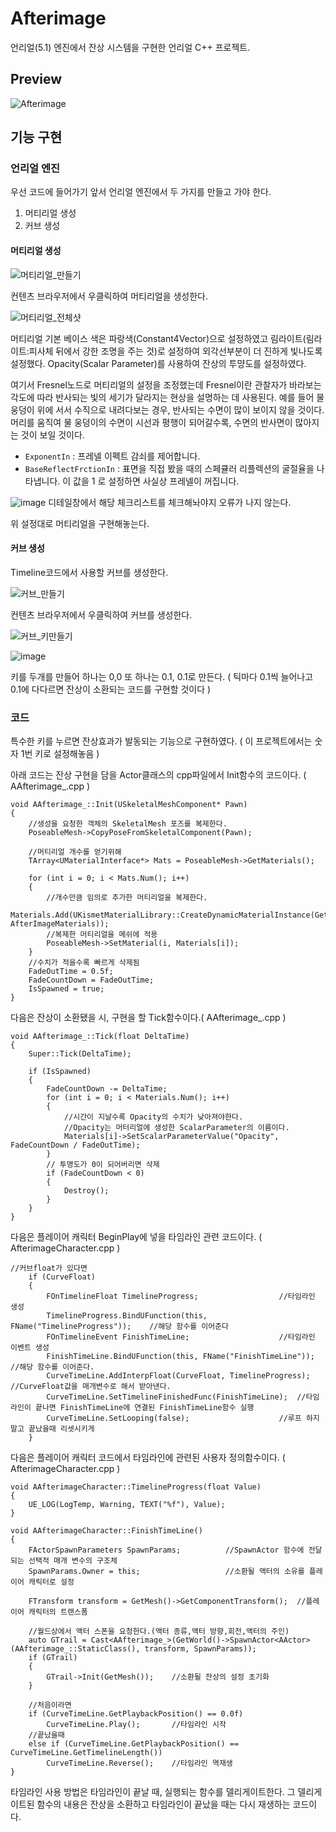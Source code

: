 # Afterimage
언리얼(5.1) 엔진에서 잔상 시스템을 구현한 언리얼 C++ 프로젝트.
 
## Preview
![Afterimage](https://github.com/poi001/Afterimage/assets/107660181/38d3e683-f52e-46dc-badb-ac403cee0682)

## 기능 구현
### 언리얼 엔진
우선 코드에 들어가기 앞서 언리얼 엔진에서 두 가지를 만들고 가야 한다.

1. 머티리얼 생성
2. 커브 생성

#### 머티리얼 생성
![머티리얼_만들기](https://github.com/poi001/Afterimage/assets/107660181/ffcbdb92-35e1-4e52-ab92-821d579f58ff)

컨텐츠 브라우저에서 우클릭하여 머티리얼을 생성한다.

![머티리얼_전체샷](https://github.com/poi001/Afterimage/assets/107660181/c96cb210-affb-4ae8-be36-f3e5aad7a70b)

머티리얼 기본 베이스 색은 파랑색(Constant4Vector)으로 설정하였고 림라이트(림라이트:피사체 뒤에서 강한 조명을 주는 것)로 설정하여 외각선부분이 더 진하게 빛나도록 설정했다. Opacity(Scalar Parameter)를 사용하여 잔상의 투먕도를 설정하였다.

여기서 Fresnel노드로 머티리얼의 설정을 조정했는데 Fresnel이란 관찰자가 바라보는 각도에 따라 반사되는 빛의 세기가 달라지는 현상을 설명하는 데 사용된다. 예를 들어 물 웅덩이 위에 서서 수직으로 내려다보는 경우, 반사되는 수면이 많이 보이지 않을 것이다. 머리를 움직여 물 웅덩이의 수면이 시선과 평행이 되어갈수록, 수면의 반사면이 많아지는 것이 보일 것이다.

* `ExponentIn` : 프레넬 이펙트 감쇠를 제어합니다.
* `BaseReflectFrctionIn` : 표면을 직접 봤을 때의 스페큘러 리플렉션의 굴절율을 나타냅니다. 이 값을 1 로 설정하면 사실상 프레넬이 꺼집니다.

![image](https://github.com/poi001/Afterimage/assets/107660181/103f12c2-3d2a-4bd4-bc77-43075d15ab61)
디테일창에서 해당 체크리스트를 체크해놔야지 오류가 나지 않는다.

위 설정대로 머티리얼을 구현해놓는다.
#### 커브 생성
Timeline코드에서 사용할 커브를 생성한다.

![커브_만들기](https://github.com/poi001/Afterimage/assets/107660181/3e889a5f-5e2f-4008-bb5a-745612ffb059)

컨텐츠 브라우저에서 우클릭하여 커브를 생성한다.

![커브_키만들기](https://github.com/poi001/Afterimage/assets/107660181/9890141c-fdb0-4a85-a477-d0b8f05a49cd)

![image](https://github.com/poi001/Afterimage/assets/107660181/c3f1aa82-59bb-4df7-823c-0041478c37be)

키를 두개를 만들어 하나는 0,0 또 하나는 0.1, 0.1로 만든다. ( 틱마다 0.1씩 늘어나고 0.1에 다다르면 잔상이 소환되는 코드를 구현할 것이다 )

### 코드
특수한 키를 누르면 잔상효과가 발동되는 기능으로 구현하였다. ( 이 프로젝트에서는 숫자 1번 키로 설정해놓음 )

아래 코드는 잔상 구현을 담을 Actor클래스의 cpp파일에서 Init함수의 코드이다. ( AAfterimage_.cpp )

```
void AAfterimage_::Init(USkeletalMeshComponent* Pawn)
{
	//생성을 요청한 객체의 SkeletalMesh 포즈를 복제한다.
	PoseableMesh->CopyPoseFromSkeletalComponent(Pawn);

	//머티리얼 개수를 얻기위해
	TArray<UMaterialInterface*> Mats = PoseableMesh->GetMaterials();

	for (int i = 0; i < Mats.Num(); i++)
	{
		//개수만큼 임의로 추가한 머티리얼을 복제한다.
		Materials.Add(UKismetMaterialLibrary::CreateDynamicMaterialInstance(GetWorld(), AfterImageMaterials));
		//복제한 머티리얼을 메쉬에 적용
		PoseableMesh->SetMaterial(i, Materials[i]);
	}
	//수치가 적을수록 빠르게 삭제됨
	FadeOutTime = 0.5f;
	FadeCountDown = FadeOutTime;
	IsSpawned = true;
}
```

다음은 잔상이 소환됐을 시, 구현을 할 Tick함수이다.( AAfterimage_.cpp )

```
void AAfterimage_::Tick(float DeltaTime)
{
	Super::Tick(DeltaTime);

	if (IsSpawned)
	{
		FadeCountDown -= DeltaTime;
		for (int i = 0; i < Materials.Num(); i++)
		{
			//시간이 지날수록 Opacity의 수치가 낮아져야한다.
			//Opacity는 머터리얼에 생성한 ScalarParameter의 이름이다.
			Materials[i]->SetScalarParameterValue("Opacity", FadeCountDown / FadeOutTime);
		}
		// 투명도가 0이 되어버리면 삭제
		if (FadeCountDown < 0)
		{
			Destroy();
		}
	}
}
```

다음은 플레이어 캐릭터 BeginPlay에 넣을 타임라인 관련 코드이다. ( AfterimageCharacter.cpp )

```
//커브float가 있다면
	if (CurveFloat)
	{
		FOnTimelineFloat TimelineProgress;					//타임라인 생성
		TimelineProgress.BindUFunction(this, FName("TimelineProgress"));	//해당 함수를 이어준다
		FOnTimelineEvent FinishTimeLine;					//타임라인 이벤트 생성
		FinishTimeLine.BindUFunction(this, FName("FinishTimeLine"));		//해당 함수를 이어준다.
		CurveTimeLine.AddInterpFloat(CurveFloat, TimelineProgress);		//CurveFloat값을 매개변수로 해서 받아낸다.
		CurveTimeLine.SetTimelineFinishedFunc(FinishTimeLine);	//타임라인이 끝나면 FinishTimeLine에 연결된 FinishTimeLine함수 실행
		CurveTimeLine.SetLooping(false);					//루프 하지 말고 끝났을때 리셋시키게
	}
```

다음은 플레이어 캐릭터 코드에서 타임라인에 관련된 사용자 정의함수이다. ( AfterimageCharacter.cpp )

```
void AAfterimageCharacter::TimelineProgress(float Value)
{
	UE_LOG(LogTemp, Warning, TEXT("%f"), Value);
}

void AAfterimageCharacter::FinishTimeLine()
{
	FActorSpawnParameters SpawnParams;			//SpawnActor 함수에 전달되는 선택적 매개 변수의 구조체
	SpawnParams.Owner = this;					//소환될 액터의 소유를 플레이어 캐릭터로 설정

	FTransform transform = GetMesh()->GetComponentTransform();	//플레이어 캐릭터의 트랜스폼

	//월드상에서 액터 스폰을 요청한다.(액터 종류,액터 방향,회전,액터의 주인)
	auto GTrail = Cast<AAfterimage_>(GetWorld()->SpawnActor<AActor>(AAfterimage_::StaticClass(), transform, SpawnParams));
	if (GTrail)
	{
		GTrail->Init(GetMesh());	//소환될 잔상의 설정 초기화
	}

	//처음이라면
	if (CurveTimeLine.GetPlaybackPosition() == 0.0f)
		CurveTimeLine.Play();		//타임라인 시작
	//끝났을때
	else if (CurveTimeLine.GetPlaybackPosition() == CurveTimeLine.GetTimelineLength())
		CurveTimeLine.Reverse();	//타임라인 역재생
}
```

타임라인 사용 방법은 타임라인이 끝날 때, 실행되는 함수를 델리게이트한다. 그 델리게이트된 함수의 내용은 잔상을 소환하고 타임라인이 끝났을 때는 다시 재생하는 코드이다.

